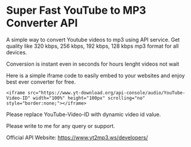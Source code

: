 # Super Fast YouTube to MP3 Converter API

A simple way to convert Youtube videos to mp3 using API service. Get quality like 320 kbps, 256 kbps, 192 kbps, 128 kbps mp3 format for all devices.

Conversion is instant even in seconds for hours lenght videos not wait

Here is a simple iframe code to easily embed to your websites and enjoy best ever converter for free.

```<iframe src="https://www.yt-download.org/api-console/audio/YouTube-Video-ID" width="100%" height="100px" scrolling="no" style="border:none;"></iframe>```

Please replace YouTube-Video-ID with dynamic video id value.

Please write to me for any query or support.

Official API Website: https://www.yt2mp3.ws/developers/
